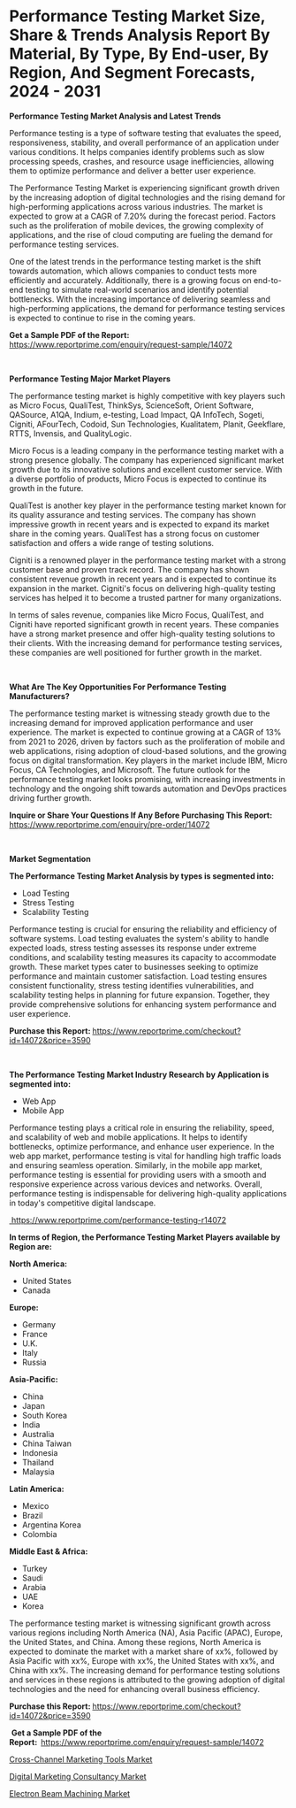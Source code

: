<p><h1>Performance Testing Market Size, Share & Trends Analysis Report By Material, By Type, By End-user, By Region, And Segment Forecasts, 2024 - 2031</h1></p><p><strong>Performance Testing Market Analysis and Latest Trends</strong></p>
<p><p>Performance testing is a type of software testing that evaluates the speed, responsiveness, stability, and overall performance of an application under various conditions. It helps companies identify problems such as slow processing speeds, crashes, and resource usage inefficiencies, allowing them to optimize performance and deliver a better user experience.</p><p>The Performance Testing Market is experiencing significant growth driven by the increasing adoption of digital technologies and the rising demand for high-performing applications across various industries. The market is expected to grow at a CAGR of 7.20% during the forecast period. Factors such as the proliferation of mobile devices, the growing complexity of applications, and the rise of cloud computing are fueling the demand for performance testing services.</p><p>One of the latest trends in the performance testing market is the shift towards automation, which allows companies to conduct tests more efficiently and accurately. Additionally, there is a growing focus on end-to-end testing to simulate real-world scenarios and identify potential bottlenecks. With the increasing importance of delivering seamless and high-performing applications, the demand for performance testing services is expected to continue to rise in the coming years.</p></p>
<p><strong>Get a Sample PDF of the Report:&nbsp;</strong> <a href="https://www.reportprime.com/enquiry/request-sample/14072">https://www.reportprime.com/enquiry/request-sample/14072</a></p>
<p>&nbsp;</p>
<p><strong>Performance Testing Major Market Players</strong></p>
<p><p>The performance testing market is highly competitive with key players such as Micro Focus, QualiTest, ThinkSys, ScienceSoft, Orient Software, QASource, A1QA, Indium, e-testing, Load Impact, QA InfoTech, Sogeti, Cigniti, AFourTech, Codoid, Sun Technologies, Kualitatem, Planit, Geekflare, RTTS, Invensis, and QualityLogic.</p><p>Micro Focus is a leading company in the performance testing market with a strong presence globally. The company has experienced significant market growth due to its innovative solutions and excellent customer service. With a diverse portfolio of products, Micro Focus is expected to continue its growth in the future.</p><p>QualiTest is another key player in the performance testing market known for its quality assurance and testing services. The company has shown impressive growth in recent years and is expected to expand its market share in the coming years. QualiTest has a strong focus on customer satisfaction and offers a wide range of testing solutions.</p><p>Cigniti is a renowned player in the performance testing market with a strong customer base and proven track record. The company has shown consistent revenue growth in recent years and is expected to continue its expansion in the market. Cigniti's focus on delivering high-quality testing services has helped it to become a trusted partner for many organizations.</p><p>In terms of sales revenue, companies like Micro Focus, QualiTest, and Cigniti have reported significant growth in recent years. These companies have a strong market presence and offer high-quality testing solutions to their clients. With the increasing demand for performance testing services, these companies are well positioned for further growth in the market.</p></p>
<p>&nbsp;</p>
<p><strong>What Are The Key Opportunities For Performance Testing Manufacturers?</strong></p>
<p><p>The performance testing market is witnessing steady growth due to the increasing demand for improved application performance and user experience. The market is expected to continue growing at a CAGR of 13% from 2021 to 2026, driven by factors such as the proliferation of mobile and web applications, rising adoption of cloud-based solutions, and the growing focus on digital transformation. Key players in the market include IBM, Micro Focus, CA Technologies, and Microsoft. The future outlook for the performance testing market looks promising, with increasing investments in technology and the ongoing shift towards automation and DevOps practices driving further growth.</p></p>
<p><strong>Inquire or Share Your Questions If Any Before Purchasing This Report:</strong> <a href="https://www.reportprime.com/enquiry/pre-order/14072">https://www.reportprime.com/enquiry/pre-order/14072</a></p>
<p>&nbsp;</p>
<p><strong>Market Segmentation</strong></p>
<p><strong>The Performance Testing Market Analysis by types is segmented into:</strong></p>
<p><ul><li>Load Testing</li><li>Stress Testing</li><li>Scalability Testing</li></ul></p>
<p><p>Performance testing is crucial for ensuring the reliability and efficiency of software systems. Load testing evaluates the system's ability to handle expected loads, stress testing assesses its response under extreme conditions, and scalability testing measures its capacity to accommodate growth. These market types cater to businesses seeking to optimize performance and maintain customer satisfaction. Load testing ensures consistent functionality, stress testing identifies vulnerabilities, and scalability testing helps in planning for future expansion. Together, they provide comprehensive solutions for enhancing system performance and user experience.</p></p>
<p><strong>Purchase this Report:&nbsp;</strong><a href="https://www.reportprime.com/checkout?id=14072&price=3590">https://www.reportprime.com/checkout?id=14072&price=3590</a></p>
<p>&nbsp;</p>
<p><strong>The Performance Testing Market Industry Research by Application is segmented into:</strong></p>
<p><ul><li>Web App</li><li>Mobile App</li></ul></p>
<p><p>Performance testing plays a critical role in ensuring the reliability, speed, and scalability of web and mobile applications. It helps to identify bottlenecks, optimize performance, and enhance user experience. In the web app market, performance testing is vital for handling high traffic loads and ensuring seamless operation. Similarly, in the mobile app market, performance testing is essential for providing users with a smooth and responsive experience across various devices and networks. Overall, performance testing is indispensable for delivering high-quality applications in today's competitive digital landscape.</p></p>
<p><a href="https://www.reportprime.com/performance-testing-r14072">&nbsp;https://www.reportprime.com/performance-testing-r14072</a></p>
<p><strong>In terms of Region, the Performance Testing Market Players available by Region are:</strong></p>
<p>
    <p> <strong> North America: </strong>
        <ul>
            <li>United States</li>
            <li>Canada</li>
        </ul>
        </p> 
    <p> <strong> Europe: </strong>
        <ul>
            <li>Germany</li>
            <li>France</li>
            <li>U.K.</li>
            <li>Italy</li>
            <li>Russia</li>
        </ul>
        </p> 
    <p> <strong> Asia-Pacific: </strong>
        <ul>
            <li>China</li>
            <li>Japan</li>
            <li>South Korea</li>
            <li>India</li>
            <li>Australia</li>
            <li>China Taiwan</li>
            <li>Indonesia</li>
            <li>Thailand</li>
            <li>Malaysia</li>
        </ul>
        </p> 
    <p> <strong> Latin America: </strong>
        <ul>
            <li>Mexico</li>
            <li>Brazil</li>
            <li>Argentina Korea</li>
            <li>Colombia</li>
        </ul>
        </p> 
    <p> <strong> Middle East & Africa: </strong>
        <ul>
            <li>Turkey</li>
            <li>Saudi</li>
            <li>Arabia</li>
            <li>UAE</li>
            <li>Korea</li>
        </ul>
    </p>
    </p>
<p><p>The performance testing market is witnessing significant growth across various regions including North America (NA), Asia Pacific (APAC), Europe, the United States, and China. Among these regions, North America is expected to dominate the market with a market share of xx%, followed by Asia Pacific with xx%, Europe with xx%, the United States with xx%, and China with xx%. The increasing demand for performance testing solutions and services in these regions is attributed to the growing adoption of digital technologies and the need for enhancing overall business efficiency.</p></p>
<p><strong>Purchase this Report: </strong><a href="https://www.reportprime.com/checkout?id=14072&price=3590">https://www.reportprime.com/checkout?id=14072&price=3590</a></p>
<p>&nbsp;<strong>Get a Sample PDF of the Report:&nbsp;&nbsp;</strong><a href="https://www.reportprime.com/enquiry/request-sample/14072">https://www.reportprime.com/enquiry/request-sample/14072</a></p>
<p><strong></strong></p>
<p><p><a href="https://view.publitas.com/reportprime-1/an-in-depth-analysis-of-the-global-cross-channel-marketing-tools-market-scope-and-its-rapid-growing-7-2-cagr-forcasted-for-period-from-2024-to-2031/">Cross-Channel Marketing Tools Market</a></p><p><a href="https://view.publitas.com/reportprime-1/digital-marketing-consultancy-market-trends-focusing-on-digital-marketing-consultancy-market-insight-and-forecast-analysis-2024-2031/">Digital Marketing Consultancy Market</a></p><p><a href="https://github.com/gdfhhhj/Market-Research-Report-List-5/blob/main/electron-beam-machining-market.md">Electron Beam Machining Market</a></p></p>